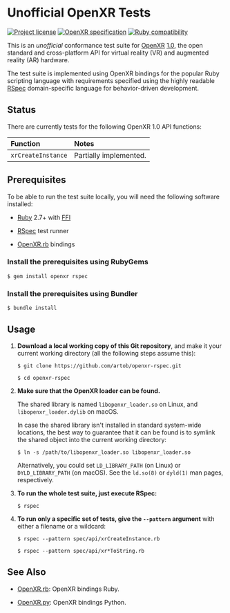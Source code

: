 Unofficial OpenXR Tests
=======================

[![Project license](https://img.shields.io/badge/license-Public%20Domain-blue.svg)](https://unlicense.org)
[![OpenXR specification](https://img.shields.io/badge/spec-1.0.8-brightgreen)](https://www.khronos.org/registry/OpenXR/specs/1.0/html/xrspec.html)
[![Ruby compatibility](https://img.shields.io/badge/ruby-2.7%2B-blue)](https://rubygems.org/gems/openxr)

This is an *unofficial* conformance test suite for [OpenXR](https://www.khronos.org/openxr/)
[1.0](https://www.khronos.org/registry/OpenXR/specs/1.0/html/xrspec.html),
the open standard and cross-platform API for virtual reality (VR) and augmented
reality (AR) hardware.

The test suite is implemented using OpenXR bindings for the popular Ruby
scripting language with requirements specified using the highly readable
[RSpec](https://rspec.info) domain-specific language for behavior-driven
development.

Status
------

There are currently tests for the following OpenXR 1.0 API functions:

| Function                                 | Notes                             |
| :--------------------------------------- | :-------------------------------- |
| `xrCreateInstance`                       | Partially implemented.            |

Prerequisites
-------------

To be able to run the test suite locally, you will need the following
software installed:

- [Ruby](https://www.ruby-lang.org/en/) 2.7+
  with [FFI](https://rubygems.org/gems/ffi)

- [RSpec](https://rubygems.org/gems/rspec) test runner

- [OpenXR.rb](https://rubygems.org/gems/openxr) bindings

### Install the prerequisites using RubyGems

    $ gem install openxr rspec

### Install the prerequisites using Bundler

    $ bundle install

Usage
-----

1. **Download a local working copy of this Git repository**, and make it
   your current working directory (all the following steps assume this):

       $ git clone https://github.com/artob/openxr-rspec.git

       $ cd openxr-rspec

2. **Make sure that the OpenXR loader can be found.**

   The shared library is named `libopenxr_loader.so` on Linux, and
   `libopenxr_loader.dylib` on macOS.

   In case the shared library isn't installed in standard system-wide
   locations, the best way to guarantee that it can be found is to symlink
   the shared object into the current working directory:

       $ ln -s /path/to/libopenxr_loader.so libopenxr_loader.so

   Alternatively, you could set `LD_LIBRARY_PATH` (on Linux) or
   `DYLD_LIBRARY_PATH` (on macOS). See the `ld.so(8)` or `dyld(1)` man
   pages, respectively.

3. **To run the whole test suite, just execute RSpec:**

       $ rspec

4. **To run only a specific set of tests, give the `--pattern` argument**
   with either a filename or a wildcard:

       $ rspec --pattern spec/api/xrCreateInstance.rb

       $ rspec --pattern spec/api/xr*ToString.rb

See Also
--------

- [OpenXR.rb](https://github.com/dryruby/openxr.rb): OpenXR bindings Ruby.

- [OpenXR.py](https://github.com/drypy/openxr.py): OpenXR bindings Python.
